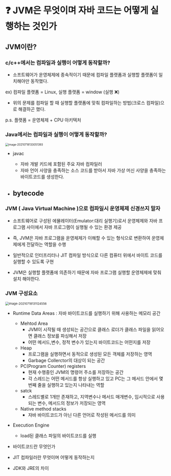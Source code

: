 # :question: ​JVM은 무엇이며 자바 코드는 어떻게 실행하는 것인가

## JVM이란?

### c/c++에서는 컴파일과 실행이 어떻게 동작할까?

-  소프트웨어가 운영체제에 종속적이기 때문에 컴파일 플랫폼과 실행할 플랫폼이 일치해야만 동작했다.

  ex) 컴파일 플랫폼 = Linux, 실행 플랫폼 = window (실행 :x:)

- 위의 문제를 컴파일 할 때 실행할 플랫폼에 맞춰 컴파일하는 방법(크로스 컴파일)으로 해결하곤 했다.



p.s. 플랫폼 = 운영체제 + CPU 아키텍처



### Java에서는 컴파일과 실행이 어떻게 동작할까?

<img src="C:\Users\multicampus\AppData\Roaming\Typora\typora-user-images\image-20210718133051393.png" alt="image-20210718133051393" style="zoom:60%;" />

- javac 
  - 자바 개발 키드에 포함된 주요 자바 컴파일러
  - 자바 언어 사양을 충족하는 소스 코드를 받아서 자바 가상 머신 사양을 충족하는 바이트코드를 생성한다.

- bytecode
  - 



### JVM ( Java Virtual Machine )으로 컴파일시 운영체제 신경쓰지 말자

- 소프트웨어로 구성된 에뮬레이터(Emulator:대리 실행기)로서 운영체제와 자바 프로그램 사이에서 자바 프로그램이 실행될 수 있는 환경 제공
- 즉, JVM은 자바 프로그램을 운영체제가 이해할 수 있는 형식으로 변환하여 운영체제에게 전달하는 역할을 수행

- 일반적으로 인터프리터나 JIT 컴파일 방식으로 다른 컴퓨터 위에서 바이트 코드를 실행할 수 있도록 구현
- JVM은 실행할 플랫폼에 의존하기 때문에 자바 프로그램 실행할 운영체제에 맞춰 설치 해야한다.



### JVM 구성요소

<img src="C:\Users\multicampus\AppData\Roaming\Typora\typora-user-images\image-20210718131124556.png" alt="image-20210718131124556" style="zoom: 67%;" />

- Runtime Data Areas : 자바 바이트코드를 실행하기 위해 사용하는 메모리 공간
  - Mehtod Area
    - JVM이 시작될 때 생성되는 공간으로 클래스 로더가 클래스 파일을 읽어오면 클래스 정보를 파싱해서 저장
    - 어떤 메서드,변수, 정적 변수가 있는지 바이트코드는 어떤지를 저장
  - Heap
    - 프로그램을 실행하면서 동적으로 생성된 모든 객체를 저장하는 영역
    - Garbage Collerctor의 대상이 되는 공간
  - PC(Program Counter) registers 
    - 현재 수행중인 JVM의 명령어 주소를 저장하는 공간
    - 각 스레드는 어떤 메서드를 항상 실행하고 있고 PC는 그 메서드 안에서 몇 번째 줄을 실행하고 있는지 나타내는 역할
  - satck
    - 스레드별로 1개만 존재하고, 지역변수나 메서드 매개변수, 임시적으로 사용되는 변수, 메서드의 정보가 저장되는 영역
  - Native method stacks
    - 자바 바이트코드가 아닌 다른 언어로 작성된 메서드를 의미
- Execution Engine
  - load된 클래스 파일의 바이트코드를 실행





- 바이트코드란 무엇인가
- JIT 컴파일러란 무엇이며 어떻게 동작하는지
- JDK와 JRE의 차이
